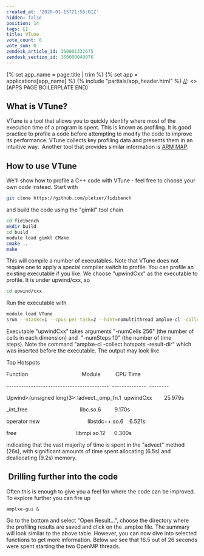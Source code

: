 ```yaml
---
created_at: '2020-01-15T21:56:01Z'
hidden: false
position: 14
tags: []
title: VTune
vote_count: 0
vote_sum: 0
zendesk_article_id: 360001332675
zendesk_section_id: 360000040076
---
```



[//]: <> (APPS PAGE BOILERPLATE START)
{% set app_name = page.title | trim %}
{% set app = applications[app_name] %}
{% include "partials/app_header.html" %}
[//]: <> (APPS PAGE BOILERPLATE END)
## What is VTune?

VTune is a tool that allows you to quickly identify where most of the
execution time of a program is spent. This is known as profiling. It is
good practice to profile a code before attempting to modify the code to
improve its performance. VTune collects key profiling data and presents
them in an intuitive way.  Another tool that provides similar
information is [ARM
MAP](../../Scientific_Computing/Profiling_and_Debugging/Profiler-ARM_MAP.md).

## How to use VTune

We'll show how to profile a C++ code with VTune - feel free to choose
your own code instead. Start with 

``` sh
git clone https://github.com/pletzer/fidibench
```

and build the code using the "gimkl" tool chain

``` sh
cd fidibench
mkdir build
cd build
module load gimkl CMake
cmake ..
make
```

This will compile a number of executables. Note that VTune does not
require one to apply a special compiler switch to profile. You can
profile an existing executable if you like. We choose "upwindCxx" as the
executable to profile. It is under upwind/cxx, so

``` sh
cd upwind/cxx
```

Run the executable with

``` sh
module load VTune
srun --ntasks=1 --cpus-per-task=2 --hint=nomultithread amplxe-cl -collect hotspots -result-dir vtune-res ./upwindCxx -numCells 256 -numSteps 10
```

Executable "upwindCxx" takes arguments "-numCells 256" (the number of
cells in each dimension) and  "-numSteps 10" (the number of time
steps). Note the command "amplxe-cl -collect hotspots -result-dir" which
was inserted before the executable. The output may look like

Top Hotspots

Function                                    Module          CPU Time

------------------------------------------  --------------  --------

Upwind&lt;(unsigned long)3&gt;::advect.\_omp\_fn.1  upwindCxx       
25.979s

\_int\_free                                   libc.so.6         9.170s

operator new                                libstdc++.so.6    6.521s

free                                        libmpi.so.12      0.300s

indicating that the vast majority of time is spent in the "advect"
method (26s), with significant amounts of time spent allocating (6.5s)
and deallocating (9.2s) memory.

##  Drilling further into the code

Often this is enough to give you a feel for where the code can be
improved. To explore further you can fire up

``` sl
amplxe-gui &
```

Go to the bottom and select "Open Result...", choose the directory where
the profiling results are saved and click on the .amplxe file. The
summary will look similar to the above table. However, you can now dive
into selected functions to get more information. Below we see that 16.5
out of 26 seconds were spent starting the two OpenMP threads.
